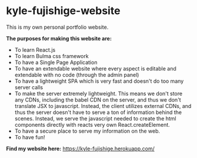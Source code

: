 # kyle-fujishige-website

This is my own personal portfolio website.

**The purposes for making this website are:**
- To learn React.js
- To learn Bulma css framework
- To have a Single Page Application
- To have an extendable website where every aspect is editable and extendable with no code (through the admin panel)
- To have a lightweight SPA which is very fast and doesn't do too many server calls
- To make the server extremely lightweight. This means we don't store any CDNs, including the babel CDN on the server, and thus we don't translate JSX to javascript. Instead, the client utilizes external CDNs, and thus the server doesn't have to serve a ton of information behind the scenes. Instead, we serve the javascript needed to create the html components directly with reacts very own React.createElement.
- To have a secure place to serve my information on the web.
- To have fun!

**Find my website here:**
https://kyle-fujishige.herokuapp.com/

